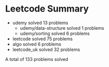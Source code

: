 # Leetcode Summary

- udemy solved 13 problems
  - udemy/data-structure solved 1 problems
  - udemy/sorting solved 6 problems
- leetcode solved 75 problems
- algo solved 6 problems
- leetcode_uk solved 32 problems

A total of 133 problems solved

